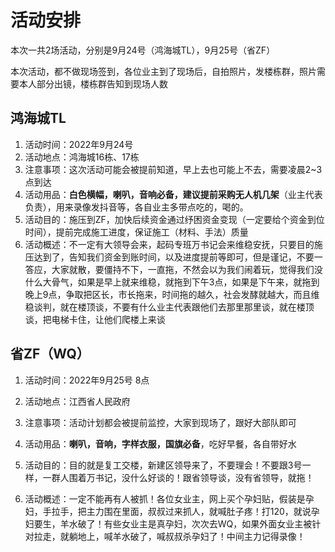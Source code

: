 # 活动安排

本次一共2场活动，分别是9月24号（鸿海城TL），9月25号（省ZF）

本次活动，都不做现场签到，各位业主到了现场后，自拍照片，发楼栋群，照片需要本人部分出镜，楼栋群告知到现场人数



## 鸿海城TL

1. 活动时间：2022年9月24号
2. 活动地点：鸿海城16栋、17栋
3. 注意事项：这次活动可能会被提前知道，早上去也可能上不去，需要凌晨2~3点到达
4. 活动用品：**白色横幅，喇叭，音响必备，建议提前采购无人机几架**（业主代表负责），用来录像发抖音等，各自业主多带点吃的，喝的。
5. 活动目的：施压到ZF，加快后续资金通过纾困资金变现（一定要给个资金到位时间），提前完成施工进度，保证施工（材料、手法）质量
6. 活动概述：不一定有大领导会来，起码专班万书记会来维稳安抚，只要目的施压达到了，告知我们资金到账时间，以及进度提前等即可，但是谨记，不要一答应，大家就散，要僵持不下，一直拖，不然会以为我们闹着玩，觉得我们没什么大骨气，如果是早上就来维稳，就拖到下午3点，如果是下午来，就拖到晚上9点，争取把区长，市长拖来，时间拖的越久，社会发酵就越大，而且维稳谈判，就在楼顶谈，不要有什么业主代表跟他们去那里那里谈，就在楼顶谈，把电梯卡住，让他们爬楼上来谈

## 省ZF（WQ）

1. 活动时间：2022年9月25号 8点

2. 活动地点：江西省人民政府

3. 注意事项：活动计划都会被提前监控，大家到现场了，跟好大部队即可

4. 活动用品：**喇叭，音响，字样衣服，国旗必备**，吃好早餐，各自带好水

5. 活动目的：目的就是复工交楼，新建区领导来了，不要理会！不要跟3号一样，一群人围着万书记，没什么好谈的！跟省领导谈，没有省领导，就拖！

6. 活动概述：一定不能再有人被抓！各位女业主，网上买个孕妇贴，假装是孕妇，手拉手，把主力围在里面，叔叔过来抓人，就喊肚子疼！打120，就说孕妇要生，羊水破了！有些女业主是真孕妇，次次去WQ，如果外面女业主被针对拉走，就躺地上，喊羊水破了，喊叔叔杀孕妇了！中间主力记得录像！

   